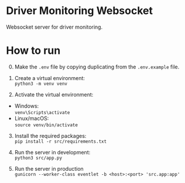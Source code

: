 # Driver Monitoring Websocket
Websocket server for driver monitoring.

# How to run
0. Make the `.env` file by copying duplicating from the `.env.example` file.

1. Create a virtual environment: <br/> ```python3 -m venv venv```

2. Activate the virtual environment:
* Windows: <br/>
`venv\Scripts\activate`
* Linux/macOS: <br/>
`source venv/bin/activate`

3. Install the required packages: <br/>
`pip install -r src/requirements.txt`

4. Run the server in development: <br/>
`python3 src/app.py `

5. Run the server in production <br/>
`gunicorn --worker-class eventlet -b <host>:<port> 'src.app:app' `
